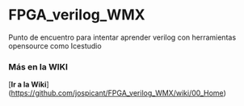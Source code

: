 # FPGA_verilog_WMX
Punto de encuentro para intentar aprender verilog con  herramientas opensource como Icestudio

### Más en la WIKI  

[**Ir a la Wiki**] (https://github.com/jospicant/FPGA_verilog_WMX/wiki/00_Home)
